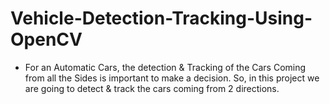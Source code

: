 # Vehicle-Detection-Tracking-Using-OpenCV
- For an Automatic Cars, the detection &amp; Tracking of the Cars Coming from all the Sides is important to make a decision. So, in this project we are going to detect &amp; track the cars coming from 2 directions.
